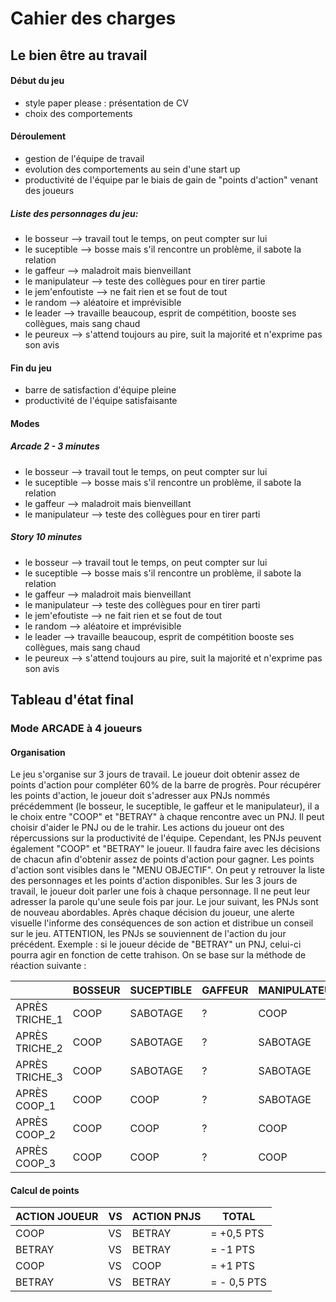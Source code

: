 # Cahier des charges

## Le bien être au travail
	
#### Début du jeu
- style paper please : présentation de CV
- choix des comportements

#### Déroulement 
- gestion de l'équipe de travail
- evolution des comportements au sein d'une start up
- productivité de l'équipe par le biais de gain de "points d'action" venant des joueurs

##### Liste des personnages du jeu:
- le bosseur --> travail tout le temps, on peut compter sur lui
- le suceptible --> bosse mais s'il rencontre un problème, il sabote la relation
- le gaffeur --> maladroit mais bienveillant
- le manipulateur --> teste des collègues pour en tirer partie
- le jem'enfoutiste --> ne fait rien et se fout de tout
- le random --> aléatoire et imprévisible
- le leader --> travaille beaucoup, esprit de compétition, booste ses collègues, mais sang chaud
- le peureux --> s'attend toujours au pire, suit la majorité et n'exprime pas son avis

#### Fin du jeu 
- barre de satisfaction d'équipe pleine
- productivité de l'équipe satisfaisante

#### Modes

##### Arcade 2 - 3 minutes
- le bosseur --> travail tout le temps, on peut compter sur lui
- le suceptible --> bosse mais s'il rencontre un problème, il sabote la relation
- le gaffeur --> maladroit mais bienveillant
- le manipulateur --> teste des collègues pour en tirer parti
 
##### Story 10 minutes
- le bosseur --> travail tout le temps, on peut compter sur lui
- le suceptible --> bosse mais s'il rencontre un problème, il sabote la relation
- le gaffeur --> maladroit mais bienveillant
- le manipulateur --> teste des collègues pour en tirer parti
- le jem'efoutiste --> ne fait rien et se fout de tout
- le random --> aléatoire et imprévisible
- le leader --> travaille beaucoup, esprit de compétition booste ses collègues, mais sang chaud
- le peureux --> s'attend toujours au pire, suit la majorité et n'exprime pas son avis


## Tableau d'état final

### Mode ARCADE à 4 joueurs

#### Organisation
Le jeu s'organise sur 3 jours de travail. Le joueur doit obtenir assez de points d'action pour compléter 60% de la barre de progrès. Pour récupérer les points d'action, le joueur doit s'adresser aux PNJs nommés précédemment (le bosseur, le suceptible, le gaffeur et le manipulateur), il a le choix entre "COOP" et "BETRAY" à chaque rencontre avec un PNJ. Il peut choisir d'aider le PNJ ou de le trahir. Les actions du joueur ont des répercussions sur la productivité de l'équipe. Cependant, les PNJs peuvent également "COOP" et "BETRAY" le joueur. Il faudra faire avec les décisions de chacun afin d'obtenir assez de points d'action pour gagner. Les points d'action sont visibles dans le "MENU OBJECTIF". On peut y retrouver la liste des personnages et les points d'action disponibles. Sur les 3 jours de travail, le joueur doit parler une fois à chaque personnage. Il ne peut leur adresser la parole qu'une seule fois par jour. Le jour suivant, les PNJs sont de nouveau abordables. Après chaque décision du joueur, une alerte visuelle l'informe des conséquences de son action et distribue un conseil sur le jeu. ATTENTION, les PNJs se souviennent de l'action du jour précédent. Exemple : si le joueur décide de "BETRAY" un PNJ, celui-ci pourra agir en fonction de cette trahison. On se base sur la méthode de réaction suivante :


|	|BOSSEUR|SUCEPTIBLE|GAFFEUR|MANIPULATEUR|
|--|--|--|--|--|
|APRÈS TRICHE_1|COOP|SABOTAGE|?|COOP|
|APRÈS TRICHE_2|COOP|SABOTAGE|?|SABOTAGE|
|APRÈS TRICHE_3|COOP|SABOTAGE|?|SABOTAGE|
|APRÈS COOP_1|COOP|COOP|?|SABOTAGE|
|APRÈS COOP_2|COOP|COOP|?|COOP|
|APRÈS COOP_3|COOP|COOP|?|COOP|

#### Calcul de points

|ACTION JOUEUR|VS|ACTION PNJS|TOTAL|
|--|--|--|--|
|COOP|VS|BETRAY|= +0,5 PTS|
|BETRAY|VS|BETRAY|= -1 PTS|
|COOP|VS|COOP|= +1 PTS|
|BETRAY|VS|BETRAY|= - 0,5 PTS|


















